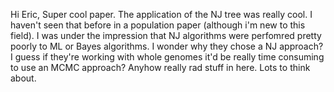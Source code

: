 Hi Eric, Super cool paper. The application of the NJ tree was really cool. I haven't seen that before in a population paper (although i'm new to this field). I was under the impression that NJ algorithms were perfomred pretty poorly to ML or Bayes algorithms. I wonder why they chose a NJ approach? I guess if they're working with whole genomes it'd be really time consuming to use an MCMC approach? Anyhow really rad stuff in here. Lots to think about.
